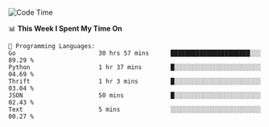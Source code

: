 <!--START_SECTION:waka-->
![Code Time](http://img.shields.io/badge/Code%20Time-770%20hrs%209%20mins-blue)

📊 **This Week I Spent My Time On** 

```text
💬 Programming Languages: 
Go                       30 hrs 57 mins      ██████████████████████░░░   89.29 % 
Python                   1 hr 37 mins        █░░░░░░░░░░░░░░░░░░░░░░░░   04.69 % 
Thrift                   1 hr 3 mins         █░░░░░░░░░░░░░░░░░░░░░░░░   03.04 % 
JSON                     50 mins             █░░░░░░░░░░░░░░░░░░░░░░░░   02.43 % 
Text                     5 mins              ░░░░░░░░░░░░░░░░░░░░░░░░░   00.27 % 
```


<!--END_SECTION:waka-->